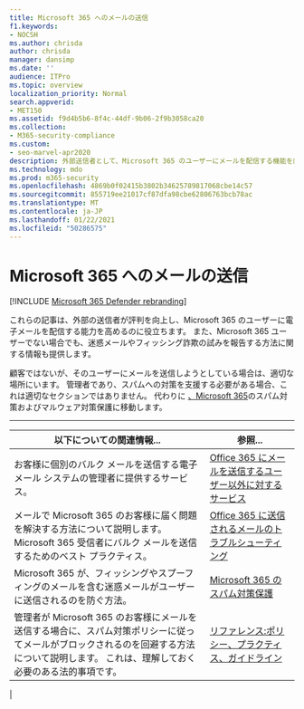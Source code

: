 ```yaml
---
title: Microsoft 365 へのメールの送信
f1.keywords:
- NOCSH
ms.author: chrisda
author: chrisda
manager: dansimp
ms.date: ''
audience: ITPro
ms.topic: overview
localization_priority: Normal
search.appverid:
- MET150
ms.assetid: f9d4b5b6-8f4c-44df-9b06-2f9b3058ca20
ms.collection:
- M365-security-compliance
ms.custom:
- seo-marvel-apr2020
description: 外部送信者として、Microsoft 365 のユーザーにメールを配信する機能を向上する方法について説明します。 また、外部ユーザーとしてフィッシング詐欺&迷惑メールを報告する方法も学習します。
ms.technology: mdo
ms.prod: m365-security
ms.openlocfilehash: 4869b0f02415b3802b34625789817068cbe14c57
ms.sourcegitcommit: 855719ee21017cf87dfa98cbe62806763bcb78ac
ms.translationtype: MT
ms.contentlocale: ja-JP
ms.lasthandoff: 01/22/2021
ms.locfileid: "50286575"
---
```

# <a name="sending-mail-to-microsoft-365"></a>Microsoft 365 へのメールの送信

[!INCLUDE [Microsoft 365 Defender rebranding](../includes/microsoft-defender-for-office.md)]


これらの記事は、外部の送信者が評判を向上し、Microsoft 365 のユーザーに電子メールを配信する能力を高めるのに役立ちます。 また、Microsoft 365 ユーザーでない場合でも、迷惑メールやフィッシング詐欺の試みを報告する方法に関する情報も提供します。

顧客ではないが、そのユーザーにメールを送信しようとしている場合は、適切な場所にいます。 管理者であり、スパムへの対策を支援する必要がある場合、これは適切なセクションではありません。 代わりに [、Microsoft 365](anti-spam-and-anti-malware-protection.md)のスパム対策およびマルウェア対策保護に移動します。

****

|以下についての関連情報...|参照...|
|---|---|
|お客様に個別のバルク メールを送信する電子メール システムの管理者に提供するサービス。|[Office 365 にメールを送信するユーザー以外に対するサービス](services-for-non-customers.md)|
|メールで Microsoft 365 のお客様に届く問題を解決する方法について説明します。 Microsoft 365 受信者にバルク メールを送信するためのベスト プラクティス。|[Office 365 に送信されるメールのトラブルシューティング](troubleshooting-mail-sent-to-office-365.md)|
|Microsoft 365 が、フィッシングやスプーフィングのメールを含む迷惑メールがユーザーに送信されるのを防ぐ方法。|[Microsoft 365 のスパム対策保護](anti-spam-protection.md)|
|管理者が Microsoft 365 のお客様にメールを送信する場合に、スパム対策ポリシーに従ってメールがブロックされるのを回避する方法について説明します。 これは、理解しておく必要のある法的事項です。|[リファレンス:ポリシー、プラクティス、ガイドライン](reference-policies-practices-and-guidelines.md)|
|
